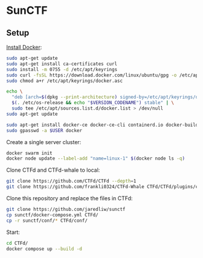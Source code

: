 # SunCTF

## Setup

[Install Docker](https://docs.docker.com/engine/install/ubuntu/):

```bash
sudo apt-get update
sudo apt-get install ca-certificates curl
sudo install -m 0755 -d /etc/apt/keyrings
sudo curl -fsSL https://download.docker.com/linux/ubuntu/gpg -o /etc/apt/keyrings/docker.asc
sudo chmod a+r /etc/apt/keyrings/docker.asc

echo \
  "deb [arch=$(dpkg --print-architecture) signed-by=/etc/apt/keyrings/docker.asc] https://download.docker.com/linux/ubuntu \
  $(. /etc/os-release && echo "$VERSION_CODENAME") stable" | \
  sudo tee /etc/apt/sources.list.d/docker.list > /dev/null
sudo apt-get update

sudo apt-get install docker-ce docker-ce-cli containerd.io docker-buildx-plugin docker-compose-plugin
sudo gpasswd -a $USER docker
```

Create a single server cluster:

```bash
docker swarm init
docker node update --label-add "name=linux-1" $(docker node ls -q)
```

Clone CTFd and CTFd-whale to local:

```bash
git clone https://github.com/CTFd/CTFd --depth=1
git clone https://github.com/frankli0324/CTFd-Whale CTFd/CTFd/plugins/ctfd-whale --depth=1
```

Clone this repository and replace the files in CTFd:

```bash
git clone https://github.com/jaredliw/sunctf
cp sunctf/docker-compose.yml CTFd/
cp -r sunctf/conf/* CTFd/conf/
```

Start:

```bash
cd CTFd/
docker compose up --build -d
```
